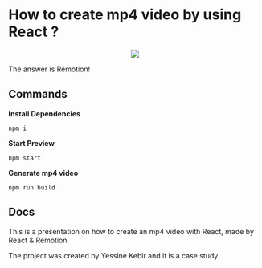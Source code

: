 # How to create mp4 video by using React ?

<p align="center">
  <a href="https://github.com/remotion-dev/logo">
    <img src="https://github.com/remotion-dev/logo/raw/main/withtitle/element-0.png">
  </a>
</p>

The answer is Remotion!

## Commands

**Install Dependencies**

```console
npm i
```

**Start Preview**

```console
npm start
```

**Generate mp4 video**

```console
npm run build
```


## Docs

This is a presentation on how to create an mp4 video with React, made by React & Remotion.

The project was created by Yessine Kebir and it is a case study.